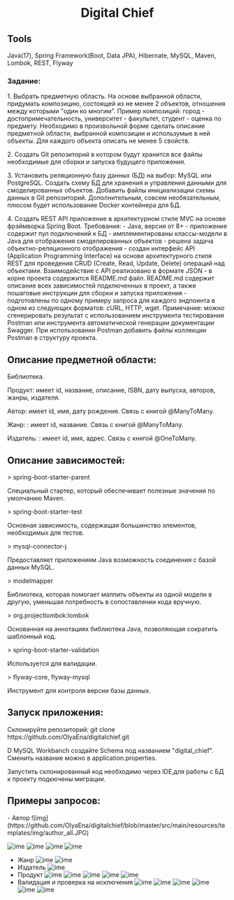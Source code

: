 <h1 align="center">Digital Chief</h1> 
<h2> Tools</h2>
Java(17), Spring Framework(Boot, Data JPA), Hibernate, MySQL, Maven, Lombok, REST, Flyway
<h3> Задание: </h3>
<p>1. Выбрать предметную область. На основе выбранной области, придумать композицию,
состоящей из не менее 2 объектов, отношения между которыми "один ко многим". Пример
композиций: город - достопримечательность, университет - факультет, студент - оценка
по предмету. Необходимо в произвольной форме сделать описание предметной области,
выбранной композиции и использумые в ней объекты. Для каждого объекта описать не
менее 5 свойств.</p>
<p>2. Создать Git репозиторий в котором будут хранится все файлы необходимые для сборки
и запуска будущего приложения.</p>
<p>3. Установить реляционную базу данных (БД) на выбор: MySQL или PostgreSQL. Создать
схему БД для хранения и управления данными для смоделированных объектов. Добавить
файлы инициализации схемы данных в Git репозиторий. Дополнительным, совсем
необязательным, плюсом будет использование Docker контейнера для БД.</p>
<p> 4. Создать REST API приложение в архитектурном стиле MVC на основе фрэймворка
Spring Boot. Требования:
- Java, версия от 8+
- приложение содержит пул подключений к БД
- имплементированы классы-модели в Java для отображения смоделированных
объектов
- решена задача объектно-реляционного отображения
- создан интерфейс API (Application Programming Interface) на основе архитектурного
стиля REST для проведения CRUD (Create, Read, Update, Delete) операций над
объектами. Взаимодействие с API реализовано в формате JSON
- в корне проекта содержится README.md файл. README.md содержит описание всех
зависимостей подключенных в проект, а также пошаговые инструкции для сборки и
запуска приложения
- подготовлены по одному примеру запроса для каждого эндпоинта в одном из
следующих форматов: сURL, HTTP, wget. Примечание: можно сгенерировать результат с
использованием инструмента тестирования Postman или инструмента автоматической
генерации документации Swagger. При использовании Postman добавить файлы
коллекции Postman в структуру проекта.</p>
<h2>Описание предметной области:</h2>
Библиотека.
<p>Продукт: имеет id, название, описание, ISBN, дату выпуска, авторов, жанры, издателя.</p>
<p> Автор: имеет id, имя, дату рождения. Связь с книгой @ManyToMany. </p>
<p> Жанр: : имеет id,  название. Связь с книгой @ManyToMany. </p>
<p> Издатель: : имеет id,  имя, адрес. Связь с книгой @OneToMany. </p>
<h2>Описание зависимостей:</h2>
> spring-boot-starter-parent </p>
Специальный стартер, который обеспечивает полезные значения по умолчанию Maven.</p>
> spring-boot-starter-test </p>
Основная зависимость, содержащая большинство элементов, необходимых для тестов.</p>
> mysql-connector-j</p>
Предоставляет приложениям Java возможность соединения с базой данных MySQL.</p>
> modelmapper</p>
Библиотека, которая помогает маппить объекты из одной модели в другую, уменьшая потребность в сопоставлении кода вручную.</p>
> org.projectlombok:lombok</p>
Основанная на аннотациях библиотека Java, позволяющая сократить шаблонный код.</p>
> spring-boot-starter-validation</p>
Используется для валидации.</p>
> flyway-core, flyway-mysql</p>
Инструмент для контроля версии базы данных.</p>
<h2>Запуск приложения:</h2>
Склонируйте репозиторий: git clone https://github.com/OlyaEna/digitalchief.git </p>
D MySQL Workbanch создайте Schema под названием "digital_chief". Сменить название можно в application.properties. </p>
Запустить склонированный код необходимо через IDE,для работы с БД к проекту подкючены миграции. </p>
<h2>Примеры запросов:</h2>
- Автор 
![img](https://github.com/OlyaEna/digitalchief/blob/master/src/main/resources/templates/img/author_all.JPG)

![ime](https://github.com/OlyaEna/digitalchief/blob/master/src/main/resources/templates/img/author_create.JPG)
![ime](https://github.com/OlyaEna/digitalchief/blob/master/src/main/resources/templates/img/author_delete.JPG)
![ime](https://github.com/OlyaEna/digitalchief/blob/master/src/main/resources/templates/img/author_name.JPG)
![ime](https://github.com/OlyaEna/digitalchief/blob/master/src/main/resources/templates/img/author_update.JPG)
- Жанр
![ime](https://github.com/OlyaEna/digitalchief/blob/master/src/main/resources/templates/img/genre_all.JPG)
![ime](https://github.com/OlyaEna/digitalchief/blob/master/src/main/resources/templates/img/genre_create.JPG)
- Издатель
![ime](https://github.com/OlyaEna/digitalchief/blob/master/src/main/resources/templates/img/publisher_all.JPG)
- Продукт
![ime](https://github.com/OlyaEna/digitalchief/blob/master/src/main/resources/templates/img/product_all.JPG)
![ime](https://github.com/OlyaEna/digitalchief/blob/master/src/main/resources/templates/img/product_create.JPG)
![ime](https://github.com/OlyaEna/digitalchief/blob/master/src/main/resources/templates/img/product_delete.JPG)
![ime](https://github.com/OlyaEna/digitalchief/blob/master/src/main/resources/templates/img/product_genre.JPG)
![ime](https://github.com/OlyaEna/digitalchief/blob/master/src/main/resources/templates/img/product_name.JPG)
- Валидация и проверка на исключения
![ime](https://github.com/OlyaEna/digitalchief/blob/master/src/main/resources/templates/img/author_valid.JPG)
![ime](https://github.com/OlyaEna/digitalchief/blob/master/src/main/resources/templates/img/genre_valid.JPG)
![ime](https://github.com/OlyaEna/digitalchief/blob/master/src/main/resources/templates/img/genre_valid2.JPG)
![ime](https://github.com/OlyaEna/digitalchief/blob/master/src/main/resources/templates/img/genre_valid3.JPG)
![ime](https://github.com/OlyaEna/digitalchief/blob/master/src/main/resources/templates/img/product_valid.JPG)
![ime](https://github.com/OlyaEna/digitalchief/blob/master/src/main/resources/templates/img/publisher_valid.JPG)


